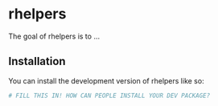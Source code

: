 
<!-- README.md is generated from README.Rmd. Please edit that file -->

# rhelpers

<!-- badges: start -->
<!-- badges: end -->

The goal of rhelpers is to …

## Installation

You can install the development version of rhelpers like so:

``` r
# FILL THIS IN! HOW CAN PEOPLE INSTALL YOUR DEV PACKAGE?
```
